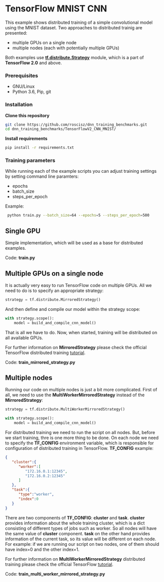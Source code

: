 
# TensorFlow MNIST CNN

This example shows distributed training of a simple convolutional model using the MNIST dataset.
Two approaches to distributed trainig are presented:
* multiple GPUs on a single node
* multiple nodes (each with potentially multiple GPUs)

Both examples use [**tf.distribute.Strategy**](https://www.tensorflow.org/api_docs/python/tf/distribute/Strategy) module, which is a part of **TensorFlow 2.0** and above.
### Prerequisites

* GNU/Linux
* Python 3.6, Pip, git

### Installation

**Clone this repository**
```bash
git clone https://github.com/roscisz/dnn_training_benchmarks.git
cd dnn_training_benchmarks/TensorFlowV2_CNN_MNIST/
```
**Install requirements**
```bash
pip install -r requirements.txt
```
### Training parameters
While running each of the example scripts you can adjust training settings by setting command line paramters:

 - epochs
 - batch_size
 - steps_per_epoch

Example:
```bash
 python train.py --batch_size=64 --epochs=5 --steps_per_epoch=500
```
## Single GPU
Simple implementation, which will be used as a base for distributed examples.

Code: **train.py**

## Multiple GPUs on a single node
It is actually very easy to run TensorFlow code on multiple GPUs. 
All we need to do is to specify an appropriate strategy:
```python
strategy = tf.distribute.MirroredStrategy()
```
And then define and compile our model within the strategy scope:
```python
with strategy.scope():
    model = build_and_compile_cnn_model()
```
That is all we have to do. Now, when started, training will be distributed on all available GPUs.

For further information on **MirroredStrategy** please check the official TensorFlow distributed training [tutorial](https://www.tensorflow.org/guide/distributed_training).

Code: **train_mirrored_strategy.py**

## Multiple nodes
Running our code on multiple nodes is just a bit more complicated. First of all, we need to use the **MultiWorkerMirroredStrategy** instead of the **MirroredStrategy**:
```python
strategy = tf.distribute.MultiWorkerMirroredStrategy()
```

```python
with strategy.scope():
    model = build_and_compile_cnn_model()
```

For distributed training we need to run the script on all nodes. But, before we start training, thre is one more thing to be done. On each node we need to specify the **TF_CONFIG** environment variable, which is responsible for configuration of distributed training in TensorFlow. **TF_CONFIG** example:
```json
{ 
   "cluster":{ 
      "worker":[ 
         "172.16.0.1:12345",
         "172.16.0.2:12345"
      ]
   },
   "task":{ 
      "type":"worker",
      "index":0
   }
}
```
There are two components of **TF_CONFIG**: **cluster** and **task**. **cluster** provides information about the whole training cluster, which is a dict consisting of different types of jobs such as worker. So all nodes will have the same value of **cluster** component. **task** on the other hand provides information of the current task, so its value will be different on each node. For example: if we are running our script on two nodes, one of them should have index=0 and the other index=1.

For further information on **MultiWorkerMirroredStrategy** distributed training please check the official TensorFlow [tutorial](https://www.tensorflow.org/tutorials/distribute/multi_worker_with_keras).

Code: **train_multi_worker_mirrored_strategy.py**
